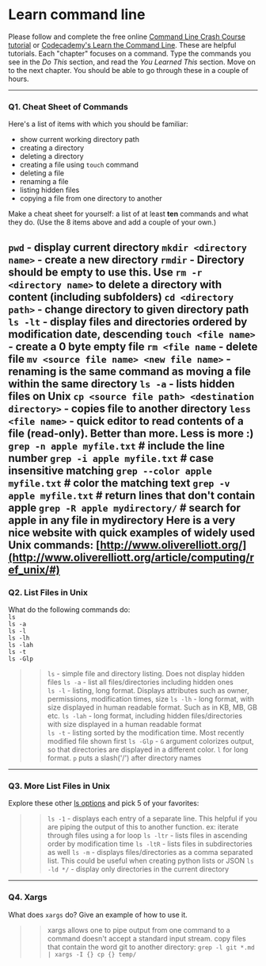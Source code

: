 # Learn command line

Please follow and complete the free online [Command Line Crash Course
tutorial](https://web.archive.org/web/20160708171659/http://cli.learncodethehardway.org/book/) or [Codecademy's Learn the Command Line](https://www.codecademy.com/learn/learn-the-command-line). These are helpful tutorials. Each "chapter" focuses on a command. Type the commands you see in the _Do This_ section, and read the _You Learned This_ section. Move on to the next chapter. You should be able to go through these in a couple of hours.

---

### Q1.  Cheat Sheet of Commands  

Here's a list of items with which you should be familiar:  
* show current working directory path
* creating a directory
* deleting a directory
* creating a file using `touch` command
* deleting a file
* renaming a file
* listing hidden files
* copying a file from one directory to another

Make a cheat sheet for yourself: a list of at least **ten** commands and what they do.  (Use the 8 items above and add a couple of your own.)  

`pwd` - display current directory
 `mkdir <directory name>` - create a new directory
 `rmdir` - Directory should be empty to use this. Use `rm -r <directory name>` to delete a directory with content (including subfolders)
 `cd <directory path>` - change directory to given directory path
 `ls -lt` - display files and directories ordered by modification date, descending
 `touch <file name>` - create a 0 byte empty file
 `rm <file name` - delete file
 `mv <source file name> <new file name>` - renaming is the same command as moving a file within the same directory
 `ls -a` - lists hidden files on Unix
 `cp <source file path> <destination directory>` - copies file to another directory
 `less <file name>` - quick editor to read contents of a file (read-only). Better than more. Less is more :)
 `grep -n apple myfile.txt`      # include the line number
 `grep -i apple myfile.txt`       # case insensitive matching
 `grep --color apple myfile.txt`  # color the matching text
 `grep -v apple myfile.txt`	# return lines that don't contain apple
 `grep -R apple mydirectory/`	# search for apple in any file in mydirectory
 Here is a very nice website with quick examples of widely used Unix commands: [http://www.oliverelliott.org/](http://www.oliverelliott.org/article/computing/ref_unix/#)
---

### Q2.  List Files in Unix   

What do the following commands do:  
`ls`  
`ls -a`  
`ls -l`  
`ls -lh`  
`ls -lah`  
`ls -t`  
`ls -Glp`  

>> `ls` - simple file and directory listing. Does not display hidden files
>> `ls -a` - list all files/directories including hidden ones  
`ls -l` - listing, long format. Displays attributes such as owner, permissions, modification times, size
`ls -lh`  - long format, with size displayed in human readable format. Such as in KB, MB, GB etc.
`ls -lah` - long format, including hidden files/directories with size displayed in a human readable format  
`ls -t`  - listing sorted by the modification time. Most recently modified file shown first
`ls -Glp` - `G` argument colorizes output, so that directories are displayed in a different color. `l` for long format. `p` puts a slash('/') after directory names


---

### Q3.  More List Files in Unix  

Explore these other [ls options](http://www.techonthenet.com/unix/basic/ls.php) and pick 5 of your favorites:

>> `ls -1` - displays each entry of a separate line. This helpful if you are piping the output of this to another function. ex: iterate through files using a for loop
`ls -ltr` - lists files in ascending order by modification time
`ls -ltR` - lists files in subdirectories as well
`ls -m` - displays files/directories as a comma separated list. This could be useful when creating python lists or JSON
`ls -ld */` - display only directories in the current directory

---

### Q4.  Xargs   

What does `xargs` do? Give an example of how to use it.

> > xargs allows one to pipe output from one command to a command doesn't accept a standard input stream.
copy files that contain the word git to another directory:
`grep -l git *.md | xargs -I {} cp {} temp/`
